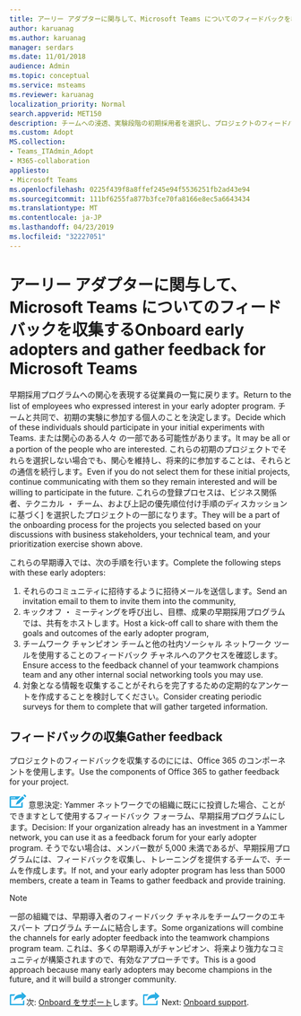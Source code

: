 ```yaml
---
title: アーリー アダプターに関与して、Microsoft Teams についてのフィードバックを収集する
author: karuanag
ms.author: karuanag
manager: serdars
ms.date: 11/01/2018
audience: Admin
ms.topic: conceptual
ms.service: msteams
ms.reviewer: karuanag
localization_priority: Normal
search.appverid: MET150
description: チームへの浸透、実験段階の初期採用者を選択し、プロジェクトのフィードバックを収集し、します。
ms.custom: Adopt
MS.collection:
- Teams_ITAdmin_Adopt
- M365-collaboration
appliesto:
- Microsoft Teams
ms.openlocfilehash: 0225f439f8a8ffef245e94f5536251fb2ad43e94
ms.sourcegitcommit: 111bf6255fa877b3fce70fa8166e8ec5a6643434
ms.translationtype: MT
ms.contentlocale: ja-JP
ms.lasthandoff: 04/23/2019
ms.locfileid: "32227051"
---
```

# <a name="onboard-early-adopters-and-gather-feedback-for-microsoft-teams"></a><span data-ttu-id="6ecbf-103">アーリー アダプターに関与して、Microsoft Teams についてのフィードバックを収集する</span><span class="sxs-lookup"><span data-stu-id="6ecbf-103">Onboard early adopters and gather feedback for Microsoft Teams</span></span>

<span data-ttu-id="6ecbf-104">早期採用プログラムへの関心を表現する従業員の一覧に戻ります。</span><span class="sxs-lookup"><span data-stu-id="6ecbf-104">Return to the list of employees who expressed interest in your early adopter program.</span></span> <span data-ttu-id="6ecbf-105">チームと共同で、初期の実験に参加する個人のことを決定します。</span><span class="sxs-lookup"><span data-stu-id="6ecbf-105">Decide which of these individuals should participate in your initial experiments with Teams.</span></span> <span data-ttu-id="6ecbf-106">または関心のある人々 の一部である可能性があります。</span><span class="sxs-lookup"><span data-stu-id="6ecbf-106">It may be all or a portion of the people who are interested.</span></span> <span data-ttu-id="6ecbf-107">これらの初期のプロジェクトでそれらを選択しない場合でも、関心を維持し、将来的に参加することは、それらとの通信を続行します。</span><span class="sxs-lookup"><span data-stu-id="6ecbf-107">Even if you do not select them for these initial projects, continue communicating with them so they remain interested and will be willing to participate in the future.</span></span> <span data-ttu-id="6ecbf-108">これらの登録プロセスは、ビジネス関係者、テクニカル ・ チーム、および上記の優先順位付け手順のディスカッションに基づく] を選択したプロジェクトの一部になります。</span><span class="sxs-lookup"><span data-stu-id="6ecbf-108">They will be a part of the onboarding process for the projects you selected based on your discussions with business stakeholders, your technical team, and your prioritization exercise shown above.</span></span> 

<span data-ttu-id="6ecbf-109">これらの早期導入では、次の手順を行います。</span><span class="sxs-lookup"><span data-stu-id="6ecbf-109">Complete the following steps with these early adopters:</span></span>

1. <span data-ttu-id="6ecbf-110">それらのコミュニティに招待するように招待メールを送信します。</span><span class="sxs-lookup"><span data-stu-id="6ecbf-110">Send an invitation email to them to invite them into the community,</span></span>
2. <span data-ttu-id="6ecbf-111">キックオフ ・ ミーティングを呼び出し、目標、成果の早期採用プログラムでは、共有をホストします。</span><span class="sxs-lookup"><span data-stu-id="6ecbf-111">Host a kick-off call to share with them the goals and outcomes of the early adopter program,</span></span>
3. <span data-ttu-id="6ecbf-112">チームワーク チャンピオン チームと他の社内ソーシャル ネットワーク ツールを使用することのフィードバック チャネルへのアクセスを確認します。</span><span class="sxs-lookup"><span data-stu-id="6ecbf-112">Ensure access to the feedback channel of your teamwork champions team and any other internal social networking tools you may use.</span></span> 
4. <span data-ttu-id="6ecbf-113">対象となる情報を収集することがそれらを完了するための定期的なアンケートを作成することを検討してください。</span><span class="sxs-lookup"><span data-stu-id="6ecbf-113">Consider creating periodic surveys for them to complete that will gather targeted information.</span></span>

## <a name="gather-feedback"></a><span data-ttu-id="6ecbf-114">フィードバックの収集</span><span class="sxs-lookup"><span data-stu-id="6ecbf-114">Gather feedback</span></span>

<span data-ttu-id="6ecbf-115">プロジェクトのフィードバックを収集するのにには、Office 365 のコンポーネントを使用します。</span><span class="sxs-lookup"><span data-stu-id="6ecbf-115">Use the components of Office 365 to gather feedback for your project.</span></span>
  
![判断ポイント アイコン。](media/teams-adoption-decision-icon.png) <span data-ttu-id="6ecbf-117">意思決定: Yammer ネットワークでの組織に既にに投資した場合、ことができますとして使用するフィードバック フォーラム、早期採用プログラムにします。</span><span class="sxs-lookup"><span data-stu-id="6ecbf-117">Decision: If your organization already has an investment in a Yammer network, you can use it as a feedback forum for your early adopter program.</span></span> <span data-ttu-id="6ecbf-118">そうでない場合は、メンバー数が 5,000 未満であるが、早期採用プログラムには、フィードバックを収集し、トレーニングを提供するチームで、チームを作成します。</span><span class="sxs-lookup"><span data-stu-id="6ecbf-118">If not, and your early adopter program has less than 5000 members, create a team in Teams to gather feedback and provide training.</span></span>
  
> [!Note]
> <span data-ttu-id="6ecbf-119">一部の組織では、早期導入者のフィードバック チャネルをチームワークのエキスパート プログラム チームに結合します。</span><span class="sxs-lookup"><span data-stu-id="6ecbf-119">Some organizations will combine the channels for early adopter feedback into the teamwork champions program team.</span></span> <span data-ttu-id="6ecbf-120">これは、多くの早期導入がチャンピオン、将来より強力なコミュニティが構築されますので、有効なアプローチです。</span><span class="sxs-lookup"><span data-stu-id="6ecbf-120">This is a good approach because many early adopters may become champions in the future, and it will build a stronger community.</span></span> 


<span data-ttu-id="6ecbf-121">![次の手順を実行アイコン](media/teams-adoption-next-icon.png)次: [Onboard をサポート](teams-adoption-onboard-support.md)します。</span><span class="sxs-lookup"><span data-stu-id="6ecbf-121">![Next Steps icon](media/teams-adoption-next-icon.png) Next: [Onboard support](teams-adoption-onboard-support.md).</span></span>